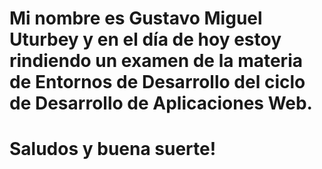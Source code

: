 # Mi nombre es Gustavo Miguel Uturbey y en el día de hoy estoy rindiendo un examen de la materia de Entornos de Desarrollo del ciclo de Desarrollo de Aplicaciones Web. 
# Saludos y buena suerte!
